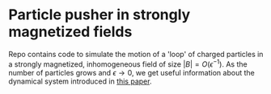 # Particle pusher in strongly magnetized fields

Repo contains code to simulate the motion of a 'loop' of charged particles in a strongly magnetized, inhomogeneous field of size $|B| = O(\epsilon^{-1})$. As the number of particles grows and $\epsilon \rightarrow 0$, we get useful information about the dynamical system introduced in [this paper](https://pubs.aip.org/aip/jmp/article/61/1/012703/465539/Guiding-center-dynamics-as-motion-on-a-formal-slow).
